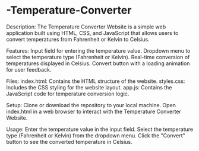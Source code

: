 # -Temperature-Converter
Description:
The Temperature Converter Website is a simple web application built using HTML, CSS, and JavaScript that allows users to convert temperatures from Fahrenheit or Kelvin to Celsius.


Features:
Input field for entering the temperature value.
Dropdown menu to select the temperature type (Fahrenheit or Kelvin).
Real-time conversion of temperatures displayed in Celsius.
Convert button with a loading animation for user feedback.


Files:
index.html: Contains the HTML structure of the website.
styles.css: Includes the CSS styling for the website layout.
app.js: Contains the JavaScript code for temperature conversion logic.


Setup:
Clone or download the repository to your local machine.
Open index.html in a web browser to interact with the Temperature Converter Website.


Usage:
Enter the temperature value in the input field.
Select the temperature type (Fahrenheit or Kelvin) from the dropdown menu.
Click the "Convert" button to see the converted temperature in Celsius.
